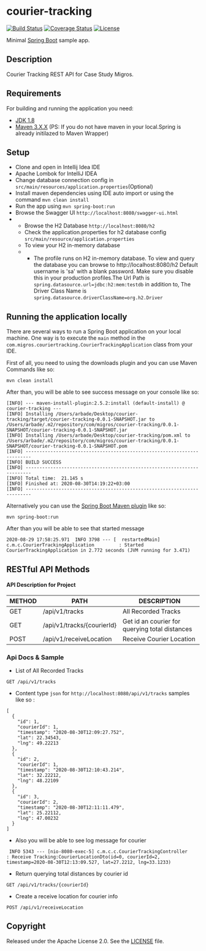 # courier-tracking

[![Build Status](https://travis-ci.org/codecentric/springboot-sample-app.svg?branch=master)](https://travis-ci.org/codecentric/springboot-sample-app)
[![Coverage Status](https://coveralls.io/repos/github/codecentric/springboot-sample-app/badge.svg?branch=master)](https://coveralls.io/github/codecentric/springboot-sample-app?branch=master)
[![License](http://img.shields.io/:license-apache-blue.svg)](http://www.apache.org/licenses/LICENSE-2.0.html)

Minimal [Spring Boot](http://projects.spring.io/spring-boot/) sample app.

## Description 
Courier Tracking REST API for Case Study Migros.

## Requirements

For building and running the application you need:

- [JDK 1.8](http://www.oracle.com/technetwork/java/javase/downloads/jdk8-downloads-2133151.html)
- [Maven 3.X.X](https://maven.apache.org) (PS: If you do not have maven in your local.Spring is already initilazed to Maven Wrapper)

## Setup

- Clone and open in Intellij Idea IDE
- Apache Lombok for IntelliJ IDEA
- Change database connection config in `src/main/resources/application.properties`(Optional)
- Install maven dependencies using IDE auto import or using the command ``mvn clean install``
- Run the app using ``mvn spring-boot:run``
- Browse the Swagger UI ``http://localhost:8080/swagger-ui.html``
- - Browse the H2 Database ``http://localhost:8080/h2``
  - Check the application.properties for h2 database config ``src/main/resource/application.properties``
  - To view your H2 in-memory database 
  - - The profile runs on H2 in-memory database. To view and query the database you can browse to http://localhost:8080/h2 Default username is 'sa' with a blank password. Make sure you disable this in your production profiles.The Url Path is ``spring.datasource.url=jdbc:h2:mem:testdb``
                                                                                                                                                                                                                                  in addition to, The Driver Class Name is ``spring.datasource.driverClassName=org.h2.Driver``
                                                                                                                                                                                                                                  
## Running the application locally

There are several ways to run a Spring Boot application on your local machine. One way is to execute the `main` method in the `com.migros.couriertracking.CourierTrackingApplication` class from your IDE.

First of all, you need to using the downloads plugin and you can use Maven Commands like so:

```
mvn clean install 
```

After than, you will be able to see success message on your console like so:

```
[INFO] --- maven-install-plugin:2.5.2:install (default-install) @ courier-tracking ---
[INFO] Installing /Users/arbade/Desktop/courier-tracking/target/courier-tracking-0.0.1-SNAPSHOT.jar to /Users/arbade/.m2/repository/com/migros/courier-tracking/0.0.1-SNAPSHOT/courier-tracking-0.0.1-SNAPSHOT.jar
[INFO] Installing /Users/arbade/Desktop/courier-tracking/pom.xml to /Users/arbade/.m2/repository/com/migros/courier-tracking/0.0.1-SNAPSHOT/courier-tracking-0.0.1-SNAPSHOT.pom
[INFO] ------------------------------------------------------------------------
[INFO] BUILD SUCCESS
[INFO] ------------------------------------------------------------------------
[INFO] Total time:  21.145 s
[INFO] Finished at: 2020-08-30T14:19:22+03:00
[INFO] ------------------------------------------------------------------------
```

Alternatively you can use the [Spring Boot Maven plugin](https://docs.spring.io/spring-boot/docs/current/reference/html/build-tool-plugins-maven-plugin.html) like so:

```shell
mvn spring-boot:run
```
After than you will be able to see that started message

```
2020-08-29 17:58:25.971  INFO 3798 --- [  restartedMain] c.m.c.CourierTrackingApplication         : Started CourierTrackingApplication in 2.772 seconds (JVM running for 3.471)

```

## RESTful API Methods

#### API Description for Project

| METHOD | PATH                       | DESCRIPTION              |
|--------|----------------------------|--------------------------|
| GET    | /api/v1/tracks             | All Recorded Tracks      |
| GET    | /api/v1/tracks/{courierId} | Get id an courier for querying total distances |
| POST   | /api/v1/receiveLocation    | Receive Courier Location |

### Api Docs & Sample 

- List of All Recorded Tracks 
```
GET /api/v1/tracks
```
- Content type ``json`` for ``http://localhost:8080/api/v1/tracks`` samples like so :
````
[
  {
    "id": 1,
    "courierId": 1,
    "timestamp": "2020-08-30T12:09:27.752",
    "lat": 22.34543,
    "lng": 49.22213
  },
  {
    "id": 2,
    "courierId": 1,
    "timestamp": "2020-08-30T12:10:43.214",
    "lat": 32.22212,
    "lng": 48.22109
  },
  {
    "id": 3,
    "courierId": 2,
    "timestamp": "2020-08-30T12:11:11.479",
    "lat": 25.22112,
    "lng": 47.00232
  }
]
````
- Also you will be able to see log message for courier
```
 INFO 5343 --- [nio-8080-exec-5] c.m.c.c.CourierTrackingController        : Receive Tracking:CourierLocationDto(id=0, courierId=2, timestamp=2020-08-30T12:13:09.527, lat=27.2212, lng=33.1233)
```

- Return querying total distances by courier id
```
GET /api/v1/tracks/{courierId}
```

- Create a receive location for courier info
```
POST /api/v1/receiveLocation 
```


## Copyright

Released under the Apache License 2.0. See the [LICENSE](https://github.com/codecentric/springboot-sample-app/blob/master/LICENSE) file.
